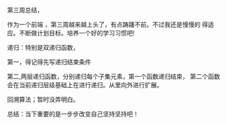第三周总结，


作为一个前端 ，第三周越来越上头了，有点踌躇不前。不过我还是慢慢的
得适应。不断做计划目标。培养一个好的学习习惯吧!

递归：特别是双递归函数，
 
第一，得记得先写递归结束条件

第二,两层递归函数，分别递归每个子集元素，第一个函数递归结束，
第二个函数会在当前递归层级基础上在进行递归。从里向外进行扩展。

回溯算法；暂时没弄明白。

总结：当下重要的是一步步改变自己坚持坚持吧！